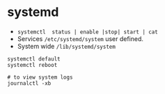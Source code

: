 # systemd

- `systemctl  status | enable |stop| start | cat`
- Services `/etc/systemd/system` user defined.
- System wide `/lib/systemd/system`


```
systemctl default
systemctl reboot

# to view system logs
journalctl -xb
```

